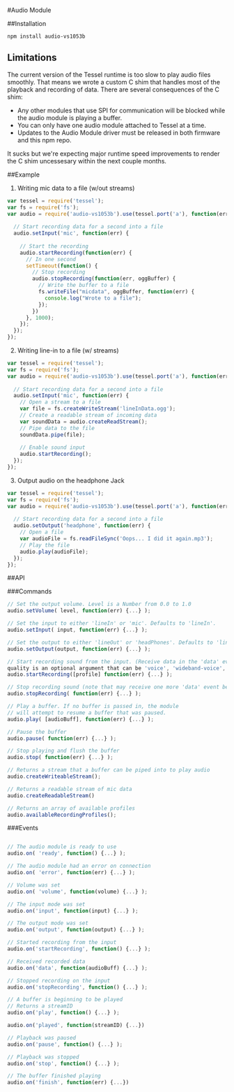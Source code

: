 #Audio Module

##Installation

```npm install audio-vs1053b```

## Limitations
The current version of the Tessel runtime is too slow to play audio files smoothly. That means we wrote a custom C shim that handles most of the playback and recording of data. There are several consequences of the C shim:

* Any other modules that use SPI for communication will be blocked while the audio module is playing a buffer.
* You can only have one audio module attached to Tessel at a time. 
* Updates to the Audio Module driver must be released in both firmware and this npm repo.

It sucks but we're expecting major runtime speed improvements to render the C shim uncessesary within the next couple months.


##Example
1. Writing mic data to a file (w/out streams)
```.js
var tessel = require('tessel');
var fs = require('fs');
var audio = require('audio-vs1053b').use(tessel.port('a'), function(err) {
  
  // Start recording data for a second into a file
  audio.setInput('mic', function(err) {
    
    // Start the recording
    audio.startRecording(function(err) {
      // In one second
      setTimeout(function() {
        // Stop recording
        audio.stopRecording(function(err, oggBuffer) {
          // Write the buffer to a file
          fs.writeFile("micdata", oggBuffer, function(err) {
            console.log("Wrote to a file");
          });
        })
      }, 1000);
    });
  });
});
```

2. Writing line-in to a file (w/ streams)
```.js
var tessel = require('tessel');
var fs = require('fs');
var audio = require('audio-vs1053b').use(tessel.port('a'), function(err) {
  
  // Start recording data for a second into a file
  audio.setInput('mic', function(err) {
    // Open a stream to a file
    var file = fs.createWriteStream('lineInData.ogg');
    // Create a readable stream of incoming data
    var soundData = audio.createReadStream();
    // Pipe data to the file
    soundData.pipe(file);
  
    // Enable sound input
    audio.startRecording();
  });
});

```
3. Output audio on the headphone Jack
```.js
var tessel = require('tessel');
var fs = require('fs');
var audio = require('audio-vs1053b').use(tessel.port('a'), function(err) {
  
  // Start recording data for a second into a file
  audio.setOutput('headphone', function(err) {
    // Open a file
    var audioFile = fs.readFileSync('Oops... I did it again.mp3');
    // Play the file
    audio.play(audioFile);
  });
});

```

##API

###Commands

```.js
// Set the output volume. Level is a Number from 0.0 to 1.0
audio.setVolume( level, function(err) {...} );

// Set the input to either 'lineIn' or 'mic'. Defaults to 'lineIn'.
audio.setInput( input, function(err) {...} );

// Set the output to either 'lineOut' or 'headPhones'. Defaults to 'lineOut'.
audio.setOutput(output, function(err) {...} );

// Start recording sound from the input. (Receive data in the 'data' event) Callback called after recording initialized (not stopped.)
quality is an optional argument that can be 'voice', 'wideband-voice', 'wideband-stereo', 'hifi-voice', or 'stereo-music'. Default is 'hifi-voice'.
audio.startRecording([profile] function(err) {...} );

// Stop recording sound (note that may receive one more 'data' event before this completes when the buffer is flushed.)
audio.stopRecording( function(err) {...} );

// Play a buffer. If no buffer is passed in, the module
// will attempt to resume a buffer that was paused.
audio.play( [audioBuff], function(err) {...} );

// Pause the buffer
audio.pause( function(err) {...} );

// Stop playing and flush the buffer
audio.stop( function(err) {...} );

// Returns a stream that a buffer can be piped into to play audio
audio.createWriteableStream();

// Returns a readable stream of mic data
audio.createReadableStream()

// Returns an array of available profiles
audio.availableRecordingProfiles();

```

###Events

```.js

// The audio module is ready to use 
audio.on( 'ready', function() {...} );

// The audio module had an error on connection
audio.on( 'error', function(err) {...} );

// Volume was set
audio.on( 'volume', function(volume) {...} );

// The input mode was set
audio.on('input', function(input) {...} );

// The output mode was set
audio.on('output', function(output) {...} );

// Started recording from the input
audio.on('startRecording', function() {...} );

// Received recorded data
audio.on('data', function(audioBuff) {...} );

// Stopped recording on the input
audio.on('stopRecording', function() {...} );

// A buffer is beginning to be played
// Returns a streamID
audio.on('play', function() {...} );

audio.on('played', function(streamID) {...})

// Playback was paused
audio.on('pause', function() {...} );

// Playback was stopped
audio.on('stop', function() {...} );

// The buffer finished playing
audio.on('finish', function(err) {...})

```